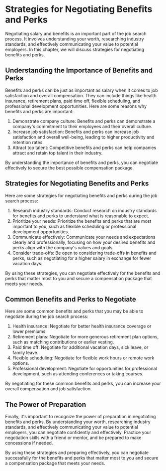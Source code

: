 Strategies for Negotiating Benefits and Perks
==========================================================================================

Negotiating salary and benefits is an important part of the job search process. It involves understanding your worth, researching industry standards, and effectively communicating your value to potential employers. In this chapter, we will discuss strategies for negotiating benefits and perks.

Understanding the Importance of Benefits and Perks
--------------------------------------------------

Benefits and perks can be just as important as salary when it comes to job satisfaction and overall compensation. They can include things like health insurance, retirement plans, paid time off, flexible scheduling, and professional development opportunities. Here are some reasons why benefits and perks are important:

1. Demonstrate company culture: Benefits and perks can demonstrate a company's commitment to their employees and their overall culture.
2. Increase job satisfaction: Benefits and perks can increase job satisfaction and overall well-being, leading to higher productivity and retention rates.
3. Attract top talent: Competitive benefits and perks can help companies attract and retain top talent in their industry.

By understanding the importance of benefits and perks, you can negotiate effectively to secure the best possible compensation package.

Strategies for Negotiating Benefits and Perks
---------------------------------------------

Here are some strategies for negotiating benefits and perks during the job search process:

1. Research industry standards: Conduct research on industry standards for benefits and perks to understand what is reasonable to expect.
2. Prioritize your needs: Prioritize the benefits and perks that are most important to you, such as flexible scheduling or professional development opportunities.
3. Communicate effectively: Communicate your needs and expectations clearly and professionally, focusing on how your desired benefits and perks align with the company's values and goals.
4. Consider trade-offs: Be open to considering trade-offs in benefits and perks, such as negotiating for a higher salary in exchange for fewer vacation days.

By using these strategies, you can negotiate effectively for the benefits and perks that matter most to you and secure a compensation package that meets your needs.

Common Benefits and Perks to Negotiate
--------------------------------------

Here are some common benefits and perks that you may be able to negotiate during the job search process:

1. Health insurance: Negotiate for better health insurance coverage or lower premiums.
2. Retirement plans: Negotiate for more generous retirement plan options, such as matching contributions or earlier vesting.
3. Paid time off: Negotiate for additional vacation days, sick leave, or family leave.
4. Flexible scheduling: Negotiate for flexible work hours or remote work options.
5. Professional development: Negotiate for opportunities for professional development, such as attending conferences or taking courses.

By negotiating for these common benefits and perks, you can increase your overall compensation and job satisfaction.

The Power of Preparation
------------------------

Finally, it's important to recognize the power of preparation in negotiating benefits and perks. By understanding your worth, researching industry standards, and effectively communicating your value to potential employers, you can negotiate confidently and effectively. Practice your negotiation skills with a friend or mentor, and be prepared to make concessions if needed.

By using these strategies and preparing effectively, you can negotiate successfully for the benefits and perks that matter most to you and secure a compensation package that meets your needs.
